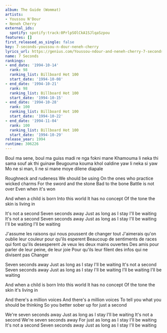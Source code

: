 ```yaml
---
album: The Guide (Wommat)
artists:
- Youssou N'Dour
- Neneh Cherry
external_ids:
  spotify: spotify:track:0PrlpSOlCkA1SJlqaSzpou
features: []
first_released_as_single: false
key: 7-seconds-youssou-n-dour-neneh-cherry
lyrics_url: https://genius.com/Youssou-ndour-and-neneh-cherry-7-seconds-album-version-lyrics
name: 7 Seconds
rankings:
- end_date: '1994-10-14'
  rank: 98
  ranking_list: Billboard Hot 100
  start_date: '1994-10-08'
- end_date: '1994-10-21'
  rank: 98
  ranking_list: Billboard Hot 100
  start_date: '1994-10-15'
- end_date: '1994-10-28'
  rank: 100
  ranking_list: Billboard Hot 100
  start_date: '1994-10-22'
- end_date: '1994-11-04'
  rank: 100
  ranking_list: Billboard Hot 100
  start_date: '1994-10-29'
release_year: 1994
runtime: 306226
---
```

Boul ma sene, boul ma guiss madi re nga fokni mane
Khamouma li neka thi sama souf ak thi guinaw
Beugouma kouma khol oaldine yaw li neka si yaw
Mo ne si man, li ne si mane moye dilene diapale

Roughneck and rudeness
We should be using
On the ones who practice wicked charms
For the sword and the stone
Bad to the bone
Battle is not over
Even when it's won

And when a child is born
Into this world
It has no concept
Of the tone the skin is living in

It's not a second
Seven seconds away
Just as long as I stay
I'll be waiting
It's not a second
Seven seconds away
Just as long as I stay
I'll be waiting
I'll be waiting
I'll be waiting

J'assume les raisons qui nous poussent de changer tout
J'aimerais qu'on oublie leur couleur pour qu'ils esperent
Beaucoup de sentiments de races qui font qu'ils desesperent
Je veux les deux mains ouvertes
Des amis pour parler de leur peine, de leur joie
Pour qu'ils leur filent des infos qui ne divisent pas
Changer

Seven seconds away
Just as long as I stay
I'll be waiting
It's not a second
Seven seconds away
Just as long as I stay
I'll be waiting
I'll be waiting
I'll be waiting

And when a child is born
Into this world
It has no concept
Of the tone the skin it's living in

And there's a million voices
And there's a million voices
To tell you what you should be thinking
So you better sober up for just a second

We're seven seconds away
Just as long as I stay
I'll be waiting
It's not a second
We're seven seconds away
For just as long as I stay
I'll be waiting
It's not a second
Seven seconds away
Just as long as I stay
I'll be waiting
